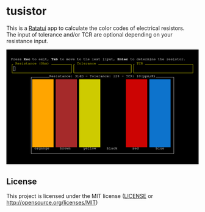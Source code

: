 # tusistor

This is a [Ratatui] app to calculate the color codes of electrical resistors.  
The input of tolerance and/or TCR are optional depending on your resistance input.

![tusistor.png](./tusistor.png)

[Ratatui]: https://ratatui.rs

## License

This project is licensed under the MIT license ([LICENSE] or <http://opensource.org/licenses/MIT>)

[LICENSE]: ./LICENSE
